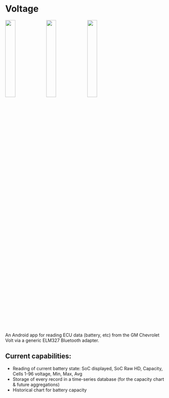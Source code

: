 # Voltage

<img src="https://github.com/thanxx/voltage/assets/21316174/4c76583f-05a2-43da-9dd8-96082d672ffc" width=25% height=25%>
<img src="https://github.com/thanxx/voltage/assets/21316174/bca18310-a5f3-4a33-9bfd-85606d1f1349" width=25% height=25%>
<img src="https://github.com/thanxx/voltage/assets/21316174/7b85c7dd-b00f-4725-94a6-836a03a0cfbd" width=25% height=25%>

An Android app for reading ECU data (battery, etc) from the GM Chevrolet Volt via a generic ELM327 Bluetooth adapter. 
## Current capabilities:
- Reading of current battery state: SoC displayed, SoC Raw HD, Capacity, Cells 1-96 voltage, Min, Max, Avg
- Storage of every record in a time-series database (for the capacity chart & future aggregations)
- Historical chart for battery capacity




